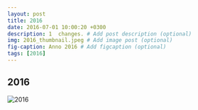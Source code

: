 ```yaml
---
layout: post
title: 2016
date: 2016-07-01 10:00:20 +0300
description: 1  changes. # Add post description (optional)
img: 2016_thumbnail.jpeg # Add image post (optional)
fig-caption: Anno 2016 # Add figcaption (optional)
tags: [2016]
---
```



## 2016

![2016]({{site.baseurl}}/assets/img/2016.jpg)
